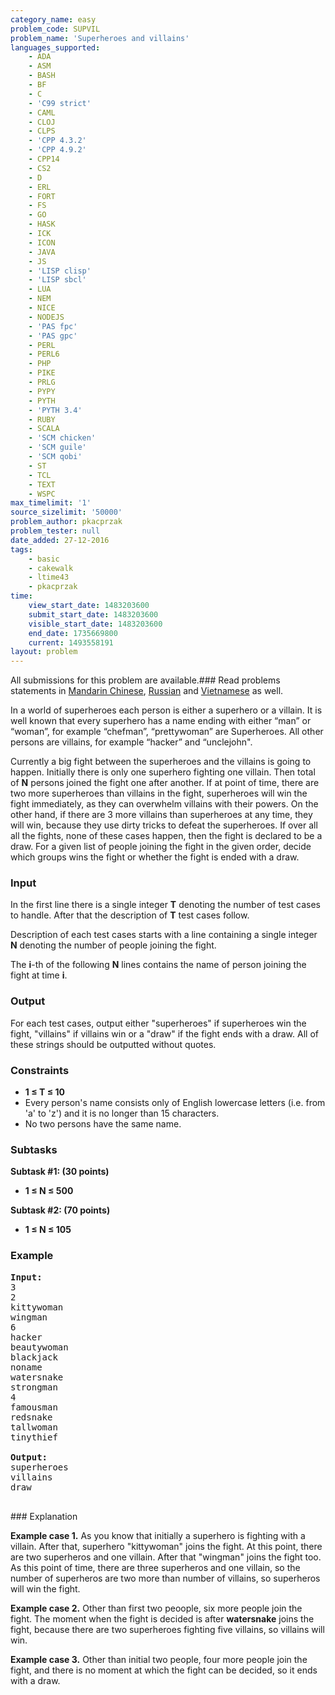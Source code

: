 ```yaml
---
category_name: easy
problem_code: SUPVIL
problem_name: 'Superheroes and villains'
languages_supported:
    - ADA
    - ASM
    - BASH
    - BF
    - C
    - 'C99 strict'
    - CAML
    - CLOJ
    - CLPS
    - 'CPP 4.3.2'
    - 'CPP 4.9.2'
    - CPP14
    - CS2
    - D
    - ERL
    - FORT
    - FS
    - GO
    - HASK
    - ICK
    - ICON
    - JAVA
    - JS
    - 'LISP clisp'
    - 'LISP sbcl'
    - LUA
    - NEM
    - NICE
    - NODEJS
    - 'PAS fpc'
    - 'PAS gpc'
    - PERL
    - PERL6
    - PHP
    - PIKE
    - PRLG
    - PYPY
    - PYTH
    - 'PYTH 3.4'
    - RUBY
    - SCALA
    - 'SCM chicken'
    - 'SCM guile'
    - 'SCM qobi'
    - ST
    - TCL
    - TEXT
    - WSPC
max_timelimit: '1'
source_sizelimit: '50000'
problem_author: pkacprzak
problem_tester: null
date_added: 27-12-2016
tags:
    - basic
    - cakewalk
    - ltime43
    - pkacprzak
time:
    view_start_date: 1483203600
    submit_start_date: 1483203600
    visible_start_date: 1483203600
    end_date: 1735669800
    current: 1493558191
layout: problem
---
```

All submissions for this problem are available.###  Read problems statements in [Mandarin Chinese](http://www.codechef.com/download/translated/LTIME43/mandarin/SUPVIL.pdf), [Russian](http://www.codechef.com/download/translated/LTIME43/russian/SUPVIL.pdf) and [Vietnamese](http://www.codechef.com/download/translated/LTIME43/vietnamese/SUPVIL.pdf) as well.

In a world of superheroes each person is either a superhero or a villain. It is well known that every superhero has a name ending with either “man” or “woman”, for example “chefman”, “prettywoman” are Superheroes. All other persons are villains, for example “hacker” and “unclejohn".

Currently a big fight between the superheroes and the villains is going to happen. Initially there is only one superhero fighting one villain. Then total of **N** persons joined the fight one after another. If at point of time, there are two more superheroes than villains in the fight, superheroes will win the fight immediately, as they can overwhelm villains with their powers. On the other hand, if there are 3 more villains than superheroes at any time, they will win, because they use dirty tricks to defeat the superheroes. If over all all the fights, none of these cases happen, then the fight is declared to be a draw. For a given list of people joining the fight in the given order, decide which groups wins the fight or whether the fight is ended with a draw.

### Input

In the first line there is a single integer **T** denoting the number of test cases to handle. After that the description of **T** test cases follow.

Description of each test cases starts with a line containing a single integer **N** denoting the number of people joining the fight.

The **i**-th of the following **N** lines contains the name of person joining the fight at time **i**.

### Output

For each test cases, output either "superheroes" if superheroes win the fight, "villains" if villains win or a "draw" if the fight ends with a draw. All of these strings should be outputted without quotes.

### Constraints

- **1 ≤ T ≤ 10**
- Every person's name consists only of English lowercase letters (i.e. from 'a' to 'z') and it is no longer than 15 characters.
- No two persons have the same name.

### Subtasks

**Subtask #1: (30 points)**

- **1 ≤ N ≤ 500**

**Subtask #2: (70 points)**

- **1 ≤ N ≤ 105**

### Example

<pre><b>Input:</b>
3  
2   
kittywoman  
wingman  
6  
hacker  
beautywoman  
blackjack  
noname  
watersnake  
strongman  
4  
famousman  
redsnake  
tallwoman  
tinythief  

<b>Output:</b>
superheroes
villains
draw

</pre>### Explanation
**Example case 1.** As you know that initially a superhero is fighting with a villain. After that, superhero "kittywoman" joins the fight. At this point, there are two superheros and one villain. After that "wingman" joins the fight too. As this point of time, there are three superheros and one villain, so the number of superheros are two more than number of villains, so superheros will win the fight.

**Example case 2.** Other than first two peoople, six more people join the fight. The moment when the fight is decided is after **watersnake** joins the fight, because there are two superheroes fighting five villains, so villains will win.

**Example case 3.** Other than initial two people, four more people join the fight, and there is no moment at which the fight can be decided, so it ends with a draw.
